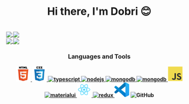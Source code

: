 
  <h1 align="center"><b>Hi there, I'm Dobri 😊 </h1> 

 <br />
<a href="https://github.com/DobriJS/mern-socialmedia-client">
    <img align="center" src="https://github-readme-stats.vercel.app/api/pin/?username=DobriJS&repo=mern-socialmedia-client&theme=dark" />
 </a>
  
 <a href="https://github.com/vasilyoshev/homepage-ui">
   <img align="center" src="https://github-readme-stats.vercel.app/api/pin/?username=vasilyoshev&repo=homepage-ui&theme=dark&show_owner=true" />
 </a>
 
 <br />

 <a href="https://github.com/DobriJS">
   <img align="center" src="https://github-readme-stats.vercel.app/api/top-langs/?username=DobriJS&layout=compact&theme=dark" />
 </a>
 
  <a href="https://github.com/DobriJS">
  <img align="center" src="https://github-readme-stats.vercel.app/api?username=DobriJS&show_icons=true&theme=dark" />
  </a>
    
 <br />
    
<h3 align="center"> Languages and Tools</h3>

<p align="center">
<a href="https://www.w3.org/html/" target="_blank">
  <img src="https://raw.githubusercontent.com/devicons/devicon/master/icons/html5/html5-original-wordmark.svg" alt="html5" width="40" height="40"/> 
</a>
  
<a href="https://www.w3schools.com/css/" target="_blank">
  <img src="https://raw.githubusercontent.com/devicons/devicon/master/icons/css3/css3-original-wordmark.svg" alt="css3" width="40" height="40" />
</a>
  
<a href="https://www.typescriptlang.org/" target="_blank"> 
<img src="https://upload.wikimedia.org/wikipedia/commons/thumb/4/4c/Typescript_logo_2020.svg/512px-Typescript_logo_2020.svg.png" alt="typescript" width="40" height="40" />
</a>
  
<a href="https://nodejs.dev/" target="_blank">
<img src="https://media.istockphoto.com/vectors/nodejs-vector-logo-backend-programming-in-javascript-server-vector-id1195857274?k=20&m=1195857274&s=170667a&w=0&h=k8oHsv3ehrvhviozLlvhEjGHweiHU7hbBv7bHEkgUqc=" alt="nodejs" width="40" height="40" /> 
</a>
  
<a href="https://expressjs.com/" target="_blank"> 
  <img src="https://w7.pngwing.com/pngs/925/447/png-transparent-express-js-node-js-javascript-mongodb-node-js-text-trademark-logo.png" alt="mongodb" width="40" height="40" />
</a>
  
<a href="https://www.mongodb.com/" target="_blank">
  <img src="https://infinapps.com/wp-content/uploads/2018/10/mongodb-logo.png" alt="mongodb" width="40" height="40" />
</a>
  
<a href="https://developer.mozilla.org/en-US/docs/Web/JavaScript" target="_blank">
  <img src="https://raw.githubusercontent.com/devicons/devicon/master/icons/javascript/javascript-original.svg" alt="javascript" width="40" height="40" /> 
</a>
  
<a href="https://mui.com/" target="_blank"> 
 <img src="https://mui.com/static/logo.png" alt="materialui" width="40" height="40" />
</a>
  
<a href="https://reactjs.org/" target="_blank"> 
  <img src="https://raw.githubusercontent.com/github/explore/80688e429a7d4ef2fca1e82350fe8e3517d3494d/topics/react/react.png" alt="react" width="40" height="40"/> 
</a>
 
<a href="https://redux.js.org/" target="_blank"> 
  <img src="https://seeklogo.com/images/R/redux-logo-9CA6836C12-seeklogo.com.png" alt="redux" width="40" height="40" />
</a>
  
<img alt="Visual Studio Code" width="40px" src="https://raw.githubusercontent.com/github/explore/80688e429a7d4ef2fca1e82350fe8e3517d3494d/topics/visual-studio-code/visual-studio-code.png" />
<img alt="GitHub" width="40px" src="https://github.com/YuriDevAT/YuriDevAT/blob/main/github_.png" />
  </p>
  
  
    
